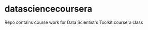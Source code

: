 datasciencecoursera
===================

Repo contains course work for Data Scientist's Toolkit coursera class
